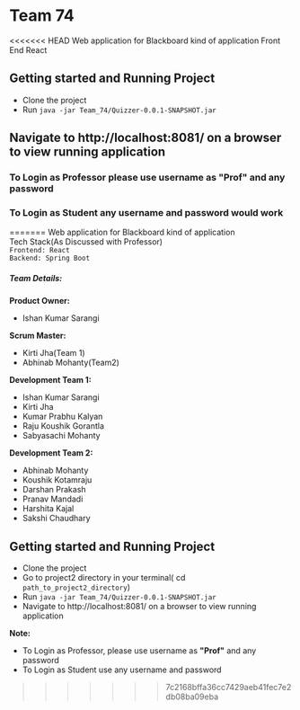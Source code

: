 # Team 74
<<<<<<< HEAD
Web application for Blackboard kind of application
Front End React

## Getting started and Running Project
  - Clone the project
  - Run ``` java -jar Team_74/Quizzer-0.0.1-SNAPSHOT.jar ```

## Navigate to http://localhost:8081/ on a browser to view running application

### To Login as Professor please use username as "Prof" and any password
### To Login as Student any username and password would work
=======
Web application for Blackboard kind of application <br />
Tech Stack(As Discussed with Professor) <br />
`Frontend: React` <br />
`Backend: Spring Boot` <br />

##### Team Details:
**Product Owner:** 
- Ishan Kumar Sarangi

**Scrum Master:** 
- Kirti Jha(Team 1)
- Abhinab Mohanty(Team2)

**Development Team 1:** 
- Ishan Kumar Sarangi
- Kirti Jha
- Kumar Prabhu Kalyan
- Raju Koushik Gorantla
- Sabyasachi Mohanty 

**Development Team 2:** 
- Abhinab Mohanty
- Koushik Kotamraju
- Darshan Prakash
- Pranav Mandadi
- Harshita Kajal
- Sakshi Chaudhary 


## Getting started and Running Project
  - Clone the project
  - Go to project2 directory in your terminal( cd `path_to_project2_directory`)
  - Run ``` java -jar Team_74/Quizzer-0.0.1-SNAPSHOT.jar ```
  - Navigate to http://localhost:8081/ on a browser to view running application

**Note:** <br />
  - To Login as Professor, please use username as **"Prof"** and any password
  - To Login as Student use any username and password
>>>>>>> 7c2168bffa36cc7429aeb41fec7e2db08ba09eba
